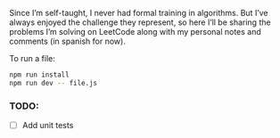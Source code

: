 Since I’m self-taught, I never had formal training in algorithms. But I’ve always enjoyed the challenge they represent, so here I’ll be sharing the problems I’m solving on LeetCode along with my personal notes and comments (in spanish for now).

To run a file:

```bash
npm run install
npm run dev -- file.js
```


### TODO:

- [ ] Add unit tests
